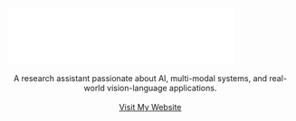 <picture>
  <source media="(prefers-color-scheme: dark)" srcset="NasAzzamHandwritingAnimatedDark.svg">
  <img alt="NasAzzam" src="NasAzzamHandwritingAnimatedDark.svg" width="400">
</picture>

<p align="center">
A research assistant passionate about AI, multi-modal systems, and real-world vision-language applications.<br><br>
<a href="https://nasazzam.github.io">Visit My Website</a>
</p>
